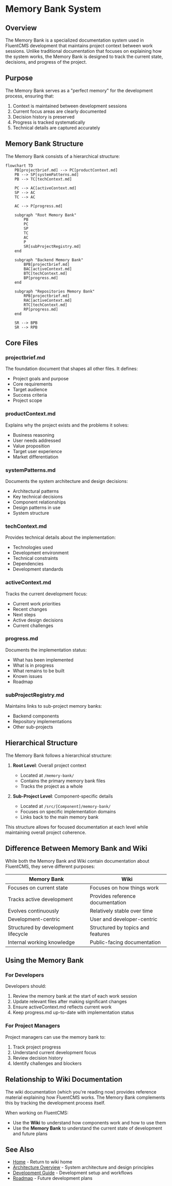 # Memory Bank System

## Overview

The Memory Bank is a specialized documentation system used in FluentCMS development that maintains project context between work sessions. Unlike traditional documentation that focuses on explaining how the system works, the Memory Bank is designed to track the current state, decisions, and progress of the project.

## Purpose

The Memory Bank serves as a "perfect memory" for the development process, ensuring that:

1. Context is maintained between development sessions
2. Current focus areas are clearly documented
3. Decision history is preserved
4. Progress is tracked systematically
5. Technical details are captured accurately

## Memory Bank Structure

The Memory Bank consists of a hierarchical structure:

```mermaid
flowchart TD
    PB[projectbrief.md] --> PC[productContext.md]
    PB --> SP[systemPatterns.md]
    PB --> TC[techContext.md]
    
    PC --> AC[activeContext.md]
    SP --> AC
    TC --> AC
    
    AC --> P[progress.md]
    
    subgraph "Root Memory Bank"
        PB
        PC
        SP
        TC
        AC
        P
        SR[subProjectRegistry.md]
    end
    
    subgraph "Backend Memory Bank"
        BPB[projectbrief.md]
        BAC[activeContext.md]
        BTC[techContext.md]
        BP[progress.md]
    end
    
    subgraph "Repositories Memory Bank"
        RPB[projectbrief.md]
        RAC[activeContext.md]
        RTC[techContext.md]
        RP[progress.md]
    end
    
    SR --> BPB
    SR --> RPB
```

## Core Files

### projectbrief.md

The foundation document that shapes all other files. It defines:
- Project goals and purpose
- Core requirements
- Target audience
- Success criteria
- Project scope

### productContext.md

Explains why the project exists and the problems it solves:
- Business reasoning
- User needs addressed
- Value proposition
- Target user experience
- Market differentiation

### systemPatterns.md

Documents the system architecture and design decisions:
- Architectural patterns
- Key technical decisions
- Component relationships
- Design patterns in use
- System structure

### techContext.md

Provides technical details about the implementation:
- Technologies used
- Development environment
- Technical constraints
- Dependencies
- Development standards

### activeContext.md

Tracks the current development focus:
- Current work priorities
- Recent changes
- Next steps
- Active design decisions
- Current challenges

### progress.md

Documents the implementation status:
- What has been implemented
- What is in progress
- What remains to be built
- Known issues
- Roadmap

### subProjectRegistry.md

Maintains links to sub-project memory banks:
- Backend components
- Repository implementations
- Other sub-projects

## Hierarchical Structure

The Memory Bank follows a hierarchical structure:

1. **Root Level**: Overall project context
   - Located at `/memory-bank/`
   - Contains the primary memory bank files
   - Tracks the project as a whole

2. **Sub-Project Level**: Component-specific details
   - Located at `/src/[Component]/memory-bank/`
   - Focuses on specific implementation domains
   - Links back to the main memory bank

This structure allows for focused documentation at each level while maintaining overall project coherence.

## Difference Between Memory Bank and Wiki

While both the Memory Bank and Wiki contain documentation about FluentCMS, they serve different purposes:

| Memory Bank | Wiki |
|-------------|------|
| Focuses on current state | Focuses on how things work |
| Tracks active development | Provides reference documentation |
| Evolves continuously | Relatively stable over time |
| Development-centric | User and developer-centric |
| Structured by development lifecycle | Structured by topics and features |
| Internal working knowledge | Public-facing documentation |

## Using the Memory Bank

### For Developers

Developers should:
1. Review the memory bank at the start of each work session
2. Update relevant files after making significant changes
3. Ensure activeContext.md reflects current work
4. Keep progress.md up-to-date with implementation status

### For Project Managers

Project managers can use the memory bank to:
1. Track project progress
2. Understand current development focus
3. Review decision history
4. Identify challenges and blockers

## Relationship to Wiki Documentation

The wiki documentation (which you're reading now) provides reference material explaining how FluentCMS works. The Memory Bank complements this by tracking the development process itself.

When working on FluentCMS:
- Use the **Wiki** to understand how components work and how to use them
- Use the **Memory Bank** to understand the current state of development and future plans

## See Also

- [Home](./Home.md) - Return to wiki home
- [Architecture Overview](./Architecture-Overview.md) - System architecture and design principles
- [Development Guide](./Development-Guide.md) - Development setup and workflows
- [Roadmap](./Roadmap.md) - Future development plans
